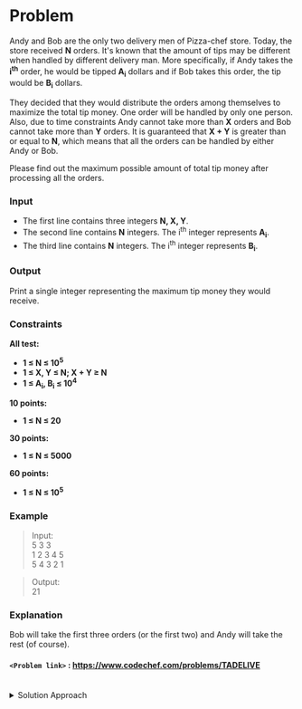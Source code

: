 # Problem
Andy and Bob are the only two delivery men of Pizza-chef store. Today, the store received **N** orders. It's known that the amount of tips may be different when handled by different delivery man. More specifically, if Andy takes the **i<sup>th</sup>** order, he would be tipped **A<sub>i</sub>** dollars and if Bob takes this order, the tip would be **B<sub>i</sub>** dollars.

They decided that they would distribute the orders among themselves to maximize the total tip money. One order will be handled by only one person. Also, due to time constraints Andy cannot take more than **X** orders and Bob cannot take more than **Y** orders. It is guaranteed that **X + Y** is greater than or equal to **N**, which means that all the orders can be handled by either Andy or Bob.

Please find out the maximum possible amount of total tip money after processing all the orders.

### Input
- The first line contains three integers **N, X, Y**.
- The second line contains **N** integers. The i<sup>th</sup> integer represents **A<sub>i</sub>**.
- The third line contains **N** integers. The i<sup>th</sup> integer represents **B<sub>i</sub>**.

### Output
Print a single integer representing the maximum tip money they would receive.

### Constraints
**All test:**
- **1 ≤ N ≤ 10<sup>5</sup>**
- **1 ≤ X, Y ≤ N; X + Y ≥ N**
- **1 ≤ A<sub>i</sub>, B<sub>i</sub> ≤ 10<sup>4</sup>**

**10 points:**
- **1 ≤ N ≤ 20**

**30 points:**
- **1 ≤ N ≤ 5000**

**60 points:**
- **1 ≤ N ≤ 10<sup>5</sup>** 

### Example
>Input:<br/>
5 3 3<br/>
1 2 3 4 5<br/>
5 4 3 2 1<br/>

>Output:<br/>
21<br/>

### Explanation
Bob will take the first three orders (or the first two) and Andy will take the rest (of course).

#### `<Problem link>` : <https://www.codechef.com/problems/TADELIVE>
<br/>
<details>
  <summary>Solution Approach</summary>
  
  ######
  
   
  
  ### References
  
  >http://discuss.codechef.com/problems/TADELIVE<br/>
  
</details>
